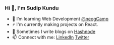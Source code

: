 ### Hi 👋, I'm Sudip Kundu
- 🌱 I’m learning Web Development [@neogCamp](https://github.com/neogcamp)
- ⚡ I'm currently making projects on React.
- 📖 Sometimes I write blogs on [Hashnode](https://sudipkundu.hashnode.dev/)
- 📫 Connect with me: [LinkedIn](https://www.linkedin.com/in/sudip-kundu/) [Twitter](https://twitter.com/Sudipkundu999)
